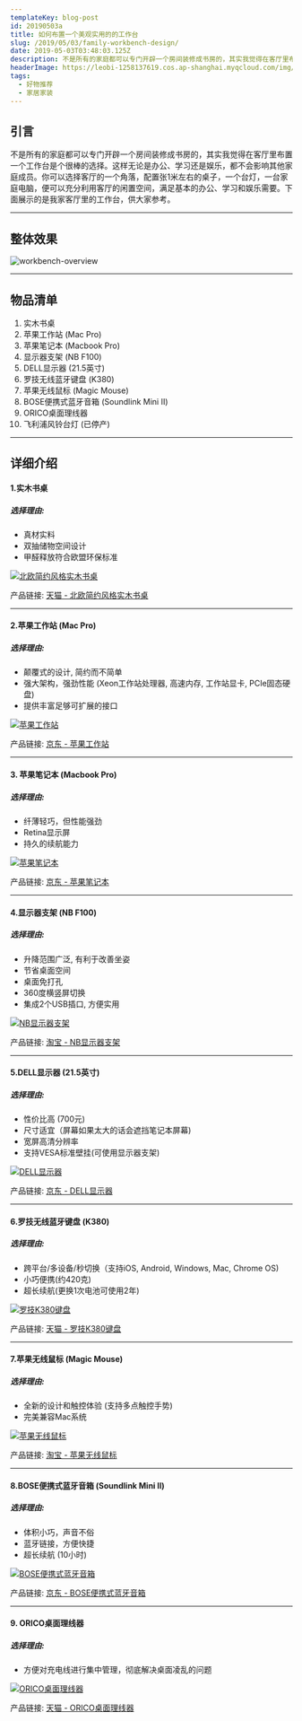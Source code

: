 ```yaml
---
templateKey: blog-post
id: 20190503a
title: 如何布置一个美观实用的的工作台
slug: /2019/05/03/family-workbench-design/
date: 2019-05-03T03:48:03.125Z
description: 不是所有的家庭都可以专门开辟一个房间装修成书房的，其实我觉得在客厅里布置一个工作台是个很棒的选择。
headerImage: https://leobi-1258137619.cos.ap-shanghai.myqcloud.com/img/header-workbench-design.jpg
tags:
  - 好物推荐
  - 家居家装
---
```


## 引言
不是所有的家庭都可以专门开辟一个房间装修成书房的，其实我觉得在客厅里布置一个工作台是个很棒的选择。这样无论是办公、学习还是娱乐，都不会影响其他家庭成员。你可以选择客厅的一个角落，配置张1米左右的桌子，一个台灯，一台家庭电脑，便可以充分利用客厅的闲置空间，满足基本的办公、学习和娱乐需要。下面展示的是我家客厅里的工作台，供大家参考。

---

## 整体效果
![workbench-overview](https://leobi-1258137619.cos.ap-shanghai.myqcloud.com/img/workbench-overview.jpg)

---

## 物品清单
1. 实木书桌
2. 苹果工作站 (Mac Pro)
3. 苹果笔记本 (Macbook Pro)
4. 显示器支架 (NB F100)
5. DELL显示器 (21.5英寸)
6. 罗技无线蓝牙键盘 (K380)
7. 苹果无线鼠标 (Magic Mouse)
8. BOSE便携式蓝牙音箱 (Soundlink Mini II)
9. ORICO桌面理线器
10. 飞利浦风铃台灯 (已停产)

---

## 详细介绍

#### 1.实木书桌
##### 选择理由:
- 真材实料
- 双抽储物空间设计
- 甲醛释放符合欧盟环保标准

[![北欧简约风格实木书桌](https://leobi-1258137619.cos.ap-shanghai.myqcloud.com/img/workbench-desk.jpg)](https://s.click.taobao.com/t?e=m%3D2%26s%3DMiQbovinHeccQipKwQzePOeEDrYVVa64K7Vc7tFgwiHjf2vlNIV67jYjxJrP6R960e71iVTN2RwXHsXY7BYxLujXfzo7yWJmR0k4116u3yiias%2B9nihtyoTYZ%2FxPmro2GZ4tyJVdYb6%2B4pZAYbwdYOBvgK2B92%2BSxgxdTc00KD8%3D&pvid=10_112.232.105.214_11171_1556894233531)

产品链接: [天猫 - 北欧简约风格实木书桌](https://s.click.taobao.com/t?e=m%3D2%26s%3DMiQbovinHeccQipKwQzePOeEDrYVVa64K7Vc7tFgwiHjf2vlNIV67jYjxJrP6R960e71iVTN2RwXHsXY7BYxLujXfzo7yWJmR0k4116u3yiias%2B9nihtyoTYZ%2FxPmro2GZ4tyJVdYb6%2B4pZAYbwdYOBvgK2B92%2BSxgxdTc00KD8%3D&pvid=10_112.232.105.214_11171_1556894233531)

---

#### 2.苹果工作站 (Mac Pro)
##### 选择理由:
- 颠覆式的设计, 简约而不简单
- 强大架构，强劲性能 (Xeon工作站处理器, 高速内存, 工作站显卡, PCIe固态硬盘)
- 提供丰富足够可扩展的接口


[![苹果工作站](https://leobi-1258137619.cos.ap-shanghai.myqcloud.com/img/workbench-mac-pro.jpg)](https://union-click.jd.com/jdc?e=&p=AyIGZRprFQMVBlEfXyVGTV8LRGtMR1dGFxBFC1pXUwkEBwpZRxgHRQcLREJEAQUcTVZUGAVJHk1cTQkTSxhBekcLVRpcFAYWA2VjL3B8W14qWD4VWmBUXVsoamVAUiZdVxkyFg9VEl4lAhMGVR9YFwEUBmUrWxYyRGlVGloUAxMGVRhdJQIbBlcbWBAFFAZlG18RBRsPUBxcEgYSA2UcWxwyVmlRGgkcBxMOBk8LRgIRN2UbWhIDFgNRK1glMiIHZRhrV2xHAlBIXEFXQFJdEggQVRIDXRIIQFYaBAEbCxJSGgRQS2sXAxMDXA%3D%3D&t=W1dCFFlQCxxKQgFHREkdSVJKSQVJHFRXFk9FUlpGQUpLCVBaTFhbXQtWVmpSWRtaEgMWA1E%3D)

产品链接: [京东 - 苹果工作站](https://union-click.jd.com/jdc?e=&p=AyIGZRprFQMVBlEfXyVGTV8LRGtMR1dGFxBFC1pXUwkEBwpZRxgHRQcLREJEAQUcTVZUGAVJHk1cTQkTSxhBekcLVRpcFAYWA2VjL3B8W14qWD4VWmBUXVsoamVAUiZdVxkyFg9VEl4lAhMGVR9YFwEUBmUrWxYyRGlVGloUAxMGVRhdJQIbBlcbWBAFFAZlG18RBRsPUBxcEgYSA2UcWxwyVmlRGgkcBxMOBk8LRgIRN2UbWhIDFgNRK1glMiIHZRhrV2xHAlBIXEFXQFJdEggQVRIDXRIIQFYaBAEbCxJSGgRQS2sXAxMDXA%3D%3D&t=W1dCFFlQCxxKQgFHREkdSVJKSQVJHFRXFk9FUlpGQUpLCVBaTFhbXQtWVmpSWRtaEgMWA1E%3D)

---


#### 3. 苹果笔记本 (Macbook Pro)
##### 选择理由:
- 纤薄轻巧，但性能强劲
- Retina显示屏
- 持久的续航能力

[![苹果笔记本](https://leobi-1258137619.cos.ap-shanghai.myqcloud.com/img/workbench-macbook-pro.jpg)](https://union-click.jd.com/jdc?e=&p=AyIGZRprEAAQA1QYWyVGTV8LRGtMR1dGFxBFC1pXUwkEBwpZRxgHRQcLREJEAQUcTVZUGAVJHk1cTQkTSxhBekcLUBlZEQMRB2VfWVNGYB0UeztGXnFHPmEZZXtkcQB7VxkyFg9VEl4lAhMGVR9YFwEUBmUrWxYyRGlVGloUAxMGVRhdJQIbBlcbWBAFFAZlG18RBRsPUBNeFAAWBWUcWxwyVmlRGgkcBxMOBk8LRgIRN2UeWRcGEwRVK1glMiIHZRhrV2wRUFVMDkdSEA9VTl4QChMBXUhaFAEaUlBOCEJWEVRXSWsXAxMDXA%3D%3D&t=W1dCFFlQCxxKQgFHREkdSVJKSQVJHFRXFk9FUlpGQUpLCVBaTFhbXQtWVmpSWR5ZFwYTBFU%3D)

产品链接: [京东 - 苹果笔记本](https://union-click.jd.com/jdc?e=&p=AyIGZRprEAAQA1QYWyVGTV8LRGtMR1dGFxBFC1pXUwkEBwpZRxgHRQcLREJEAQUcTVZUGAVJHk1cTQkTSxhBekcLUBlZEQMRB2VfWVNGYB0UeztGXnFHPmEZZXtkcQB7VxkyFg9VEl4lAhMGVR9YFwEUBmUrWxYyRGlVGloUAxMGVRhdJQIbBlcbWBAFFAZlG18RBRsPUBNeFAAWBWUcWxwyVmlRGgkcBxMOBk8LRgIRN2UeWRcGEwRVK1glMiIHZRhrV2wRUFVMDkdSEA9VTl4QChMBXUhaFAEaUlBOCEJWEVRXSWsXAxMDXA%3D%3D&t=W1dCFFlQCxxKQgFHREkdSVJKSQVJHFRXFk9FUlpGQUpLCVBaTFhbXQtWVmpSWR5ZFwYTBFU%3D)


---

#### 4.显示器支架 (NB F100)
##### 选择理由:
- 升降范围广泛, 有利于改善坐姿
- 节省桌面空间
- 桌面免打孔
- 360度横竖屏切换
- 集成2个USB插口, 方便实用

[![NB显示器支架](https://leobi-1258137619.cos.ap-shanghai.myqcloud.com/img/workbench-nb-rack.jpg)](https://s.click.taobao.com/t?e=m%3D2%26s%3DAUsxS%2BHvCDwcQipKwQzePOeEDrYVVa64LKpWJ%2Bin0XLjf2vlNIV67jz73TslSenS%2Bx%2FKLma%2BVNkXHsXY7BYxLujXfzo7yWJmR0k4116u3yiias%2B9nihtyoTYZ%2FxPmro2sBjEPaxx5sf6c5IJiirBlaU3eBwiHWp5u0ap%2F4r7hOY%3D&pvid=10_112.232.105.214_1456_1556895167144)

产品链接: [淘宝 - NB显示器支架](https://s.click.taobao.com/t?e=m%3D2%26s%3DAUsxS%2BHvCDwcQipKwQzePOeEDrYVVa64LKpWJ%2Bin0XLjf2vlNIV67jz73TslSenS%2Bx%2FKLma%2BVNkXHsXY7BYxLujXfzo7yWJmR0k4116u3yiias%2B9nihtyoTYZ%2FxPmro2sBjEPaxx5sf6c5IJiirBlaU3eBwiHWp5u0ap%2F4r7hOY%3D&pvid=10_112.232.105.214_1456_1556895167144)

---

#### 5.DELL显示器 (21.5英寸)
##### 选择理由:
- 性价比高 (700元)
- 尺寸适宜（屏幕如果太大的话会遮挡笔记本屏幕)
- 宽屏高清分辨率
- 支持VESA标准壁挂(可使用显示器支架)

[![DELL显示器](https://leobi-1258137619.cos.ap-shanghai.myqcloud.com/img/workbench-dell-monitor.jpg)](https://union-click.jd.com/jdc?e=&p=AyIGZRprEQIQAVIfXiVGTV8LRGtMR1dGFxBFC1pXUwkEBwpZRxgHRQcLREJEAQUcTVZUGAVJHk1cTQkTSxhBekcLURtZEwUWAmVfU3ABVFsPZzsccFFkDmcNRnJzQQlNVxkyFg9VEl4lAhMGVR9YFwEUBmUrWxYyRGlVGloUAxMGVhheJQIbBlcbWBAFFAZlG18RBRsPUR5bFgUaBmUcWxwyVmlRGgkcBxMOBk8LRgIRN2UfWxcEFQNQK1glMiIHZRhrV2wXA1NODEYBEQdRGFMQBBYGXBJZFVAVDlxLWRVSQlJQH2sXAxMDXA%3D%3D&t=W1dCFFlQCxxKQgFHREkdSVJKSQVJHFRXFk9FUlpGQUpLCVBaTFhbXQtWVmpSWR9bFwQVA1A%3D)

产品链接: [京东 - DELL显示器](https://union-click.jd.com/jdc?e=&p=AyIGZRprEQIQAVIfXiVGTV8LRGtMR1dGFxBFC1pXUwkEBwpZRxgHRQcLREJEAQUcTVZUGAVJHk1cTQkTSxhBekcLURtZEwUWAmVfU3ABVFsPZzsccFFkDmcNRnJzQQlNVxkyFg9VEl4lAhMGVR9YFwEUBmUrWxYyRGlVGloUAxMGVhheJQIbBlcbWBAFFAZlG18RBRsPUR5bFgUaBmUcWxwyVmlRGgkcBxMOBk8LRgIRN2UfWxcEFQNQK1glMiIHZRhrV2wXA1NODEYBEQdRGFMQBBYGXBJZFVAVDlxLWRVSQlJQH2sXAxMDXA%3D%3D&t=W1dCFFlQCxxKQgFHREkdSVJKSQVJHFRXFk9FUlpGQUpLCVBaTFhbXQtWVmpSWR9bFwQVA1A%3D)

---

#### 6.罗技无线蓝牙键盘 (K380)
##### 选择理由:
- 跨平台/多设备/秒切换（支持iOS, Android, Windows, Mac, Chrome OS)
- 小巧便携(约420克)
- 超长续航(更换1次电池可使用2年)

[![罗技K380键盘](https://leobi-1258137619.cos.ap-shanghai.myqcloud.com/img/workbench-k380.jpg)](https://s.click.taobao.com/t?e=m%3D2%26s%3DF0E7un%2FXLr4cQipKwQzePOeEDrYVVa64K7Vc7tFgwiHjf2vlNIV67ukpcuIKxkSC5jVt69nCuKcXHsXY7BYxLujXfzo7yWJmR0k4116u3yiias%2B9nihtyoTYZ%2FxPmro2PVv6XbfOX%2BBpd3JHc8%2Bo0iVcDK77XqQxa%2BdONtfi1KohhQs2DjqgEA%3D%3D&pvid=10_112.232.105.214_704_1556895782911)

产品链接: [天猫 - 罗技K380键盘](https://s.click.taobao.com/t?e=m%3D2%26s%3DF0E7un%2FXLr4cQipKwQzePOeEDrYVVa64K7Vc7tFgwiHjf2vlNIV67ukpcuIKxkSC5jVt69nCuKcXHsXY7BYxLujXfzo7yWJmR0k4116u3yiias%2B9nihtyoTYZ%2FxPmro2PVv6XbfOX%2BBpd3JHc8%2Bo0iVcDK77XqQxa%2BdONtfi1KohhQs2DjqgEA%3D%3D&pvid=10_112.232.105.214_704_1556895782911)

---

#### 7.苹果无线鼠标 (Magic Mouse)
##### 选择理由:
- 全新的设计和触控体验 (支持多点触控手势)
- 完美兼容Mac系统

[![苹果无线鼠标](https://leobi-1258137619.cos.ap-shanghai.myqcloud.com/img/workbench-magic-mouse.jpg)](https://s.click.taobao.com/t?e=m%3D2%26s%3DF940yUHwcMccQipKwQzePOeEDrYVVa64LKpWJ%2Bin0XLjf2vlNIV67qGczrTrkuZwxF5AHBg6Tr4XHsXY7BYxLujXfzo7yWJmR0k4116u3yiias%2B9nihtyoTYZ%2FxPmro2WVl1RXK8aPfKBP28fZsogI7sIaaddtozz2TFFEd9SqY%3D&pvid=10_112.232.105.214_10682_1556895984563)

产品链接: [淘宝 - 苹果无线鼠标](https://s.click.taobao.com/t?e=m%3D2%26s%3DF940yUHwcMccQipKwQzePOeEDrYVVa64LKpWJ%2Bin0XLjf2vlNIV67qGczrTrkuZwxF5AHBg6Tr4XHsXY7BYxLujXfzo7yWJmR0k4116u3yiias%2B9nihtyoTYZ%2FxPmro2WVl1RXK8aPfKBP28fZsogI7sIaaddtozz2TFFEd9SqY%3D&pvid=10_112.232.105.214_10682_1556895984563)

---

#### 8.BOSE便携式蓝牙音箱 (Soundlink Mini II)
##### 选择理由:
- 体积小巧，声音不俗
- 蓝牙链接，方便快捷
- 超长续航 (10小时)

[![BOSE便携式蓝牙音箱](https://leobi-1258137619.cos.ap-shanghai.myqcloud.com/img/workbench-bose-mini2.jpg)](https://union-click.jd.com/jdc?e=&p=AyIGZRprFwIVD1ETXSVGTV8LRGtMR1dGFxBFC1pXUwkEBwpZRxgHRQcLREJEAQUcTVZUGAVJHk1cTQkTSxhBekcLVxtcHQYaAWUTHlRFG1cXSzhPZHd%2BHFAmb1FIYyFdVxkyFg9VEl4lAhMGVR9YFwEUBmUrWxYyRGlVGloUAxMGVxlbJQIbBlcbWBAFFAZlG18RBRsPUhtfEAQQA2UcWxwyVmlRGgkcBxMOBk8LRgIRN2UZWxIKFg9TK1glMiIHZRhrV2xFBwIcCUZSQFVVSVsQB0UDXRNaQlEUAVQaUxQEEwdSSGsXAxMDXA%3D%3D&t=W1dCFFlQCxxKQgFHREkdSVJKSQVJHFRXFk9FUlpGQUpLCVBaTFhbXQtWVmpSWRlbEgoWD1M%3D)

产品链接: [京东 - BOSE便携式蓝牙音箱](https://union-click.jd.com/jdc?e=&p=AyIGZRprFwIVD1ETXSVGTV8LRGtMR1dGFxBFC1pXUwkEBwpZRxgHRQcLREJEAQUcTVZUGAVJHk1cTQkTSxhBekcLVxtcHQYaAWUTHlRFG1cXSzhPZHd%2BHFAmb1FIYyFdVxkyFg9VEl4lAhMGVR9YFwEUBmUrWxYyRGlVGloUAxMGVxlbJQIbBlcbWBAFFAZlG18RBRsPUhtfEAQQA2UcWxwyVmlRGgkcBxMOBk8LRgIRN2UZWxIKFg9TK1glMiIHZRhrV2xFBwIcCUZSQFVVSVsQB0UDXRNaQlEUAVQaUxQEEwdSSGsXAxMDXA%3D%3D&t=W1dCFFlQCxxKQgFHREkdSVJKSQVJHFRXFk9FUlpGQUpLCVBaTFhbXQtWVmpSWRlbEgoWD1M%3D)

---

#### 9. ORICO桌面理线器
##### 选择理由:
- 方便对充电线进行集中管理，彻底解决桌面凌乱的问题

[![ORICO桌面理线器](https://leobi-1258137619.cos.ap-shanghai.myqcloud.com/img/workbench-orico.jpg)](https://s.click.taobao.com/t?e=m%3D2%26s%3DlFoMIA6QgjscQipKwQzePOeEDrYVVa64K7Vc7tFgwiHjf2vlNIV67mDgOMkasyH9P5bxJy%2F%2Fu7gXHsXY7BYxLujXfzo7yWJmR0k4116u3yiias%2B9nihtyoTYZ%2FxPmro2VaEboSz4S79ZuxIDGEJwgAu%2Frm6Ih%2BQrlrZCwRfamwMhhQs2DjqgEA%3D%3D&pvid=10_112.232.105.214_14469_1556896238030)

产品链接: [天猫 - ORICO桌面理线器](https://s.click.taobao.com/t?e=m%3D2%26s%3DlFoMIA6QgjscQipKwQzePOeEDrYVVa64K7Vc7tFgwiHjf2vlNIV67mDgOMkasyH9P5bxJy%2F%2Fu7gXHsXY7BYxLujXfzo7yWJmR0k4116u3yiias%2B9nihtyoTYZ%2FxPmro2VaEboSz4S79ZuxIDGEJwgAu%2Frm6Ih%2BQrlrZCwRfamwMhhQs2DjqgEA%3D%3D&pvid=10_112.232.105.214_14469_1556896238030)
